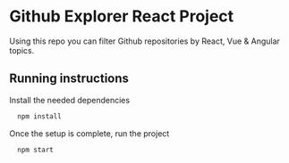 # Github Explorer React Project

Using this repo you can filter Github repositories by React, Vue & Angular topics.

## Running instructions

Install the needed dependencies

```bash
  npm install
```

Once the setup is complete, run the project

```bash
  npm start
```
